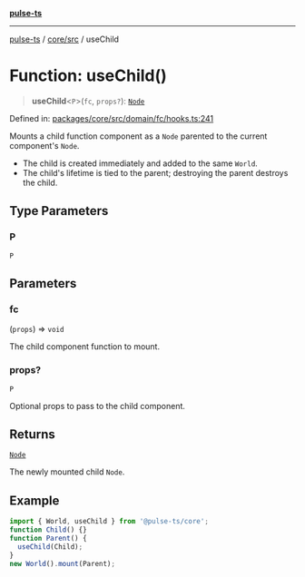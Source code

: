 [**pulse-ts**](../../../README.md)

***

[pulse-ts](../../../README.md) / [core/src](../README.md) / useChild

# Function: useChild()

> **useChild**\<`P`\>(`fc`, `props?`): [`Node`](../classes/Node.md)

Defined in: [packages/core/src/domain/fc/hooks.ts:241](https://github.com/jlehett/pulse-ts/blob/a2a18767041a6b69ca4c5f6131d2de266097750e/packages/core/src/domain/fc/hooks.ts#L241)

Mounts a child function component as a `Node` parented to the current component's `Node`.

- The child is created immediately and added to the same `World`.
- The child's lifetime is tied to the parent; destroying the parent destroys the child.

## Type Parameters

### P

`P`

## Parameters

### fc

(`props`) => `void`

The child component function to mount.

### props?

`P`

Optional props to pass to the child component.

## Returns

[`Node`](../classes/Node.md)

The newly mounted child `Node`.

## Example

```ts
import { World, useChild } from '@pulse-ts/core';
function Child() {}
function Parent() {
  useChild(Child);
}
new World().mount(Parent);
```
